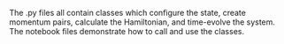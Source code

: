 The .py files all contain classes which configure the state, create momentum pairs, calculate the Hamiltonian, and time-evolve the system. The notebook files demonstrate how to call and use the classes.
